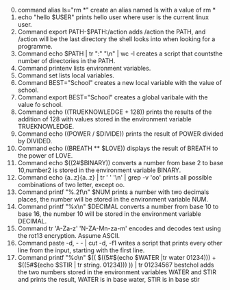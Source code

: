 0. command alias ls="rm *" create an alias named ls with a value of rm *
1. echo "hello $USER" prints hello user where user is the current linux user.
2. Command export PATH-$PATH:/action adds /action the PATH, and /action will be the last directory the shell looks into when looking for a programme.
3. Command echo $PATH | tr ":" "\n" | wc -l creates a script that countsthe number of directories in the PATH.
4. Command printenv lists environment variables.
5. Command set lists local variables.
6. Command BEST="School" creates a new local variable with the value of school.
7. Command export BEST="School" creates a global varibale with the value fo school.
8. Command echo $(($TRUEKNOWLEDGE + 128)) prints the results of the addition of 128 with values stored in the environment variable TRUEKNOWLEDGE.
9. Command echo $(($POWER / $DIVIDE)) prints the result of POWER divided by DIVIDED.
10. Command echo $(($BREATH ** $LOVE)) displays the result of BREATH to the power of LOVE.
11. Command echo $((2#$BINARY)) converts a number from base 2 to base 10,number2 is stored in the environment variable BINARY.
12. Command echo {a..z}{a..z} | tr ' ' '\n' | grep -v 'oo' prints all possible combinations of two letter, except oo.
13. Command printf "%.2f\n" $NUM prints a number with two decimals places, the number will be stored in the environment variable NUM.
14. Command printf "%x\n" $DECIMAL converts a number from base 10 to base 16, the number 10 will be stored in the environment variable DECIMAL.
15. Command tr 'A-Za-z' 'N-ZA-Mn-za-m' encodes and decodes text using the rot13 encryption. Assume ASCII.
16. Command paste -d, - - | cut -d, -f1 writes a script that prints every other line from the input, starting with the first line.
17. Command printf "%o\n" $(( $((5#$(echo $WATER |tr water 01234))) + $((5#$(echo $STIR | tr string. 01234))) )) | tr 01234567 bestchol adds  the two numbers stored in the environment variables WATER and STIR and prints the result, WATER is in base water, STIR is in base stir 
